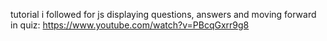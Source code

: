 tutorial i followed for js displaying questions, answers and moving forward in quiz: https://www.youtube.com/watch?v=PBcqGxrr9g8

